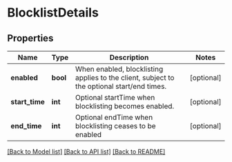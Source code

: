 # BlocklistDetails

## Properties
Name | Type | Description | Notes
------------ | ------------- | ------------- | -------------
**enabled** | **bool** | When enabled, blocklisting applies to the client, subject to the optional start/end times. | [optional] 
**start_time** | **int** | Optional startTime when blocklisting becomes enabled. | [optional] 
**end_time** | **int** | Optional endTime when blocklisting ceases to be enabled | [optional] 

[[Back to Model list]](../README.md#documentation-for-models) [[Back to API list]](../README.md#documentation-for-api-endpoints) [[Back to README]](../README.md)

